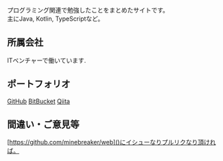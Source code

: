 プログラミング関連で勉強したことをまとめたサイトです。  
主にJava, Kotlin, TypeScriptなど。


## 所属会社

ITベンチャーで働いています.


## ポートフォリオ

[GitHub](https://github.com/minebreaker)
[BitBucket](https://bitbucket.org/minebreaker_tf)
[Qiita](https://qiita.com/minebreaker)


## 間違い・ご意見等
[https://github.com/minebreaker/web]()にイシューなりプルリクなり頂ければ。
